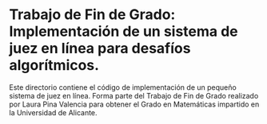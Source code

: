 # Trabajo de Fin de Grado: Implementación de un sistema de juez en línea para desafíos algorítmicos.

Este directorio contiene el código de implementación de un pequeño sistema de juez en línea. 
Forma parte del Trabajo de Fin de Grado realizado por Laura Pina Valencia para obtener el Grado en Matemáticas impartido en la Universidad de Alicante.
